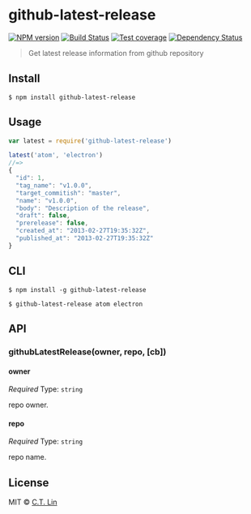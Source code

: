 # github-latest-release

[![NPM version][npm-image]][npm-url]
[![Build Status][travis-image]][travis-url]
[![Test coverage][coveralls-image]][coveralls-url]
[![Dependency Status][david_img]][david_site]

> Get latest release information from github repository


## Install

```
$ npm install github-latest-release
```


## Usage

```js
var latest = require('github-latest-release')

latest('atom', 'electron')
//=>
{
  "id": 1,
  "tag_name": "v1.0.0",
  "target_commitish": "master",
  "name": "v1.0.0",
  "body": "Description of the release",
  "draft": false,
  "prerelease": false,
  "created_at": "2013-02-27T19:35:32Z",
  "published_at": "2013-02-27T19:35:32Z"
}
```


## CLI

```
$ npm install -g github-latest-release
```
```
$ github-latest-release atom electron
```


## API

### githubLatestRelease(owner, repo, [cb])

#### owner

*Required*
Type: `string`

repo owner.

#### repo

*Required*
Type: `string`

repo name.



## License

MIT © [C.T. Lin](http://github.com/chentsulin/github-latest-release)

[npm-image]: https://img.shields.io/npm/v/github-latest-release.svg?style=flat-square
[npm-url]: https://npmjs.org/package/github-latest-release
[travis-image]: https://travis-ci.org/chentsulin/github-latest-release.svg
[travis-url]: https://travis-ci.org/chentsulin/github-latest-release
[coveralls-image]: https://img.shields.io/coveralls/chentsulin/github-latest-release.svg?style=flat-square
[coveralls-url]: https://coveralls.io/r/chentsulin/github-latest-release
[david_img]: https://img.shields.io/david/chentsulin/github-latest-release.svg
[david_site]: https://david-dm.org/chentsulin/github-latest-release

